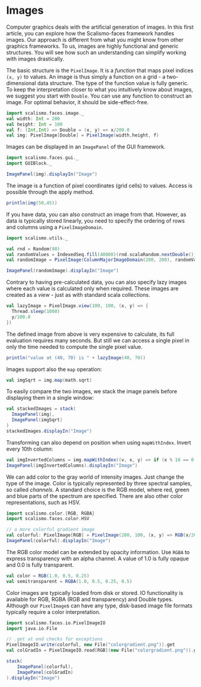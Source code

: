 # Images

Computer graphics deals with the artificial generation of images. In this first article, you can explore how the Scalismo-faces framework handles images. Our approach is different from what you might know from other graphics frameworks. To us, images are highly functional and generic structures. You will see how such an understanding can simplify working with images drastically.

The basic structure is the `PixelImage`. It is a *function* that maps pixel indices `(x, y)` to values. An image is thus simply a function on a grid - a two-dimensional data structure. The type of the function value is fully generic. To keep the interpretation closer to what you intuitively know about images, we suggest you start with `Double`. You can use any function to construct an image. For optimal behavior, it should be side-effect-free.

```scala mdoc:silent
import scalismo.faces.image._
val width: Int = 200
val height: Int = 100
val f: (Int,Int) => Double = (x, y) => x/200.0
val img: PixelImage[Double] = PixelImage(width,height, f)
```

Images can be displayed in an `ImagePanel` of the GUI framework.

```scala mdoc:silent
import scalismo.faces.gui._
import GUIBlock._

ImagePanel(img).displayIn("Image")
```

The image is a function of pixel coordinates (grid cells) to values. Access is possible through the apply method.

```scala mdoc:silent
println(img(50,45))
```

If you have data, you can also construct an image from that. However, as data is typically stored linearly, you need to specify the ordering of rows and columns using a `PixelImageDomain`.

```scala mdoc:silent
import scalismo.utils._

val rnd = Random(98)
val randomValues = IndexedSeq.fill(40000)(rnd.scalaRandom.nextDouble())
val randomImage = PixelImage(ColumnMajorImageDomain(200, 200), randomValues)

ImagePanel(randomImage).displayIn("Image")
```

Contrary to having pre-calculated data, you can also specify lazy images where each value is calculated only when required. These images are created as a *view* - just as with standard scala collections.

```scala mdoc:silent
val lazyImage = PixelImage.view(100, 100, (x, y) => {
  Thread.sleep(1000)
  y/100.0
})
```

The defined image from above is very expensive to calculate, its full evaluation requires many seconds. But still we can access a single pixel in only the time needed to compute the single pixel value.

```scala mdoc:silent
println("value at (40, 70) is " + lazyImage(40, 70))
```

Images support also the `map` operation:

```scala mdoc:silent
val imgSqrt = img.map(math.sqrt)
```

To easily compare the two images, we stack the image panels before displaying them in a single window:
```scala mdoc:silent
val stackedImages = stack(
  ImagePanel(img),
  ImagePanel(imgSqrt)
)
stackedImages.displayIn("Image")
```

Transforming can also depend on position when using `mapWithIndex`. Invert every 10th column:

```scala mdoc:silent
val imgInvertedColumns = img.mapWithIndex((v, x, y) => if (x % 10 == 0) 1.0 - v else v)
ImagePanel(imgInvertedColumns).displayIn("Image")
```

We can add color to the gray world of intensity images. Just change the type of the image. Color is typically represented by three spectral samples, so called *channels*. A standard choice is the RGB model, where red, green and blue parts of the spectrum are specified. There are also other color representations, such as HSV.

```scala mdoc:silent
import scalismo.color.{RGB, RGBA}
import scalismo.faces.color.HSV

// a more colorful gradient image
val colorful: PixelImage[RGB] = PixelImage(200, 100, (x, y) => RGB(x/200.0, y/100.0, 1.0 - x/200.0))
ImagePanel(colorful).displayIn("Image")
```

The RGB color model can be extended by opacity information. Use `RGBA` to express transparency with an alpha channel. A value of 1.0 is fully opaque and 0.0 is fully transparent.

```scala mdoc:silent
val color = RGB(1.0, 0.5, 0.25)
val semitransparent = RGBA(1.0, 0.5, 0.25, 0.5)
```

Color images are typically loaded from disk or stored. IO functionality is available for RGB, RGBA (RGB and transparency) and Double types. Although our `PixelImage`s can have any type, disk-based image file formats typically require a color interpretation.

```scala mdoc:silent
import scalismo.faces.io.PixelImageIO
import java.io.File

// .get at end checks for exceptions
PixelImageIO.write(colorful, new File("colorgradient.png")).get
val colGradIn = PixelImageIO.read[RGB](new File("colorgradient.png")).get

stack(
    ImagePanel(colorful),
    ImagePanel(colGradIn)
).displayIn("Image")
```
